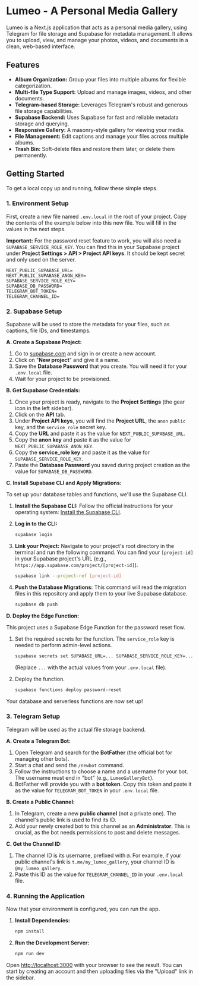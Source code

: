 # Lumeo - A Personal Media Gallery

Lumeo is a Next.js application that acts as a personal media gallery, using Telegram for file storage and Supabase for metadata management. It allows you to upload, view, and manage your photos, videos, and documents in a clean, web-based interface.

## Features

-   **Album Organization:** Group your files into multiple albums for flexible categorization.
-   **Multi-file Type Support:** Upload and manage images, videos, and other documents.
-   **Telegram-based Storage:** Leverages Telegram's robust and generous file storage capabilities.
-   **Supabase Backend:** Uses Supabase for fast and reliable metadata storage and querying.
-   **Responsive Gallery:** A masonry-style gallery for viewing your media.
-   **File Management:** Edit captions and manage your files across multiple albums.
-   **Trash Bin:** Soft-delete files and restore them later, or delete them permanently.

## Getting Started

To get a local copy up and running, follow these simple steps.

### 1. Environment Setup

First, create a new file named `.env.local` in the root of your project. Copy the contents of the example below into this new file. You will fill in the values in the next steps.

**Important:** For the password reset feature to work, you will also need a `SUPABASE_SERVICE_ROLE_KEY`. You can find this in your Supabase project under **Project Settings > API > Project API keys**. It should be kept secret and only used on the server.

```
NEXT_PUBLIC_SUPABASE_URL=
NEXT_PUBLIC_SUPABASE_ANON_KEY=
SUPABASE_SERVICE_ROLE_KEY=
SUPABASE_DB_PASSWORD=
TELEGRAM_BOT_TOKEN=
TELEGRAM_CHANNEL_ID=
```

### 2. Supabase Setup

Supabase will be used to store the metadata for your files, such as captions, file IDs, and timestamps.

**A. Create a Supabase Project:**

1.  Go to [supabase.com](https://supabase.com) and sign in or create a new account.
2.  Click on "**New project**" and give it a name.
3.  Save the **Database Password** that you create. You will need it for your `.env.local` file.
4.  Wait for your project to be provisioned.

**B. Get Supabase Credentials:**

1.  Once your project is ready, navigate to the **Project Settings** (the gear icon in the left sidebar).
2.  Click on the **API** tab.
3.  Under **Project API keys**, you will find the **Project URL**, the `anon` `public` key, and the `service_role` secret key.
4.  Copy the **URL** and paste it as the value for `NEXT_PUBLIC_SUPABASE_URL`.
5.  Copy the **anon key** and paste it as the value for `NEXT_PUBLIC_SUPABASE_ANON_KEY`.
6.  Copy the **service_role key** and paste it as the value for `SUPABASE_SERVICE_ROLE_KEY`.
7.  Paste the **Database Password** you saved during project creation as the value for `SUPABASE_DB_PASSWORD`.

**C. Install Supabase CLI and Apply Migrations:**

To set up your database tables and functions, we'll use the Supabase CLI.

1.  **Install the Supabase CLI:** Follow the official instructions for your operating system: [Install the Supabase CLI](https://supabase.com/docs/guides/cli/getting-started).

2.  **Log in to the CLI:**
    ```bash
    supabase login
    ```

3.  **Link your Project:** Navigate to your project's root directory in the terminal and run the following command. You can find your `[project-id]` in your Supabase project's URL (e.g., `https://app.supabase.com/project/[project-id]`).
    ```bash
    supabase link --project-ref [project-id]
    ```

4.  **Push the Database Migrations:** This command will read the migration files in this repository and apply them to your live Supabase database.
    ```bash
    supabase db push
    ```

**D. Deploy the Edge Function:**

This project uses a Supabase Edge Function for the password reset flow.

1. Set the required secrets for the function. The `service_role` key is needed to perform admin-level actions.
    ```bash
    supabase secrets set SUPABASE_URL=... SUPABASE_SERVICE_ROLE_KEY=...
    ```
   (Replace `...` with the actual values from your `.env.local` file).

2. Deploy the function.
    ```bash
    supabase functions deploy password-reset
    ```

Your database and serverless functions are now set up!

### 3. Telegram Setup

Telegram will be used as the actual file storage backend.

**A. Create a Telegram Bot:**

1.  Open Telegram and search for the **BotFather** (the official bot for managing other bots).
2.  Start a chat and send the `/newbot` command.
3.  Follow the instructions to choose a name and a username for your bot. The username must end in "bot" (e.g., `LumeoGalleryBot`).
4.  BotFather will provide you with a **bot token**. Copy this token and paste it as the value for `TELEGRAM_BOT_TOKEN` in your `.env.local` file.

**B. Create a Public Channel:**

1.  In Telegram, create a new **public channel** (not a private one). The channel's public link is used to find its ID.
2.  Add your newly created bot to this channel as an **Administrator**. This is crucial, as the bot needs permissions to post and delete messages.

**C. Get the Channel ID:**

1.  The channel ID is its username, prefixed with `@`. For example, if your public channel's link is `t.me/my_lumeo_gallery`, your channel ID is `@my_lumeo_gallery`.
2.  Paste this ID as the value for `TELEGRAM_CHANNEL_ID` in your `.env.local` file.

### 4. Running the Application

Now that your environment is configured, you can run the app.

1.  **Install Dependencies:**
    ```bash
    npm install
    ```
2.  **Run the Development Server:**
    ```bash
    npm run dev
    ```

Open [http://localhost:3000](http://localhost:3000) with your browser to see the result. You can start by creating an account and then uploading files via the "Upload" link in the sidebar.
